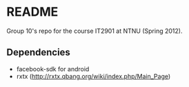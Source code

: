 # README #

Group 10's repo for the course IT2901 at NTNU (Spring 2012).

## Dependencies ##
* facebook-sdk for android
* rxtx (http://rxtx.qbang.org/wiki/index.php/Main_Page)
